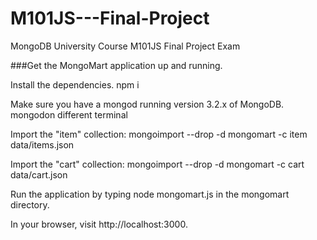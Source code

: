 # M101JS---Final-Project

MongoDB University Course M101JS Final Project Exam

###Get the MongoMart application up and running.

Install the dependencies. npm i

Make sure you have a mongod running version 3.2.x of MongoDB. mongodon different terminal

Import the "item" collection: mongoimport --drop -d mongomart -c item data/items.json

Import the "cart" collection: mongoimport --drop -d mongomart -c cart data/cart.json

Run the application by typing node mongomart.js in the mongomart directory.

In your browser, visit http://localhost:3000.